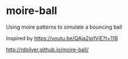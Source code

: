# moire-ball
Using moire patterns to simulate a bouncing ball

Inspired by https://youtu.be/QAja2jp1VjE?t=118

http://rdsilver.github.io/moire-ball/
